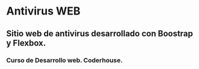 # Antivirus WEB

## Sitio web de antivirus desarrollado con Boostrap y Flexbox.

### Curso de Desarrollo web. Coderhouse.
